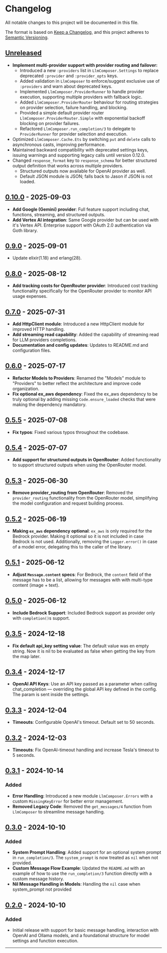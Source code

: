 # Changelog

All notable changes to this project will be documented in this file.

The format is based on [Keep a Changelog](https://keepachangelog.com/en/1.0.0/), and this project adheres to [Semantic Versioning](https://semver.org/spec/v2.0.0.html).

## [Unreleased]

- **Implement multi-provider support with provider routing and failover:**
  - Introduced a new `:providers` list in `LlmComposer.Settings` to replace deprecated `:provider` and `:provider_opts` keys.
  - Added validation in `LlmComposer` to enforce/suggest exclusive use of `:providers` and warn about deprecated keys.
  - Implemented `LlmComposer.ProviderRunner` to handle provider execution, supporting multiple providers with fallback logic.
  - Added `LlmComposer.ProviderRouter` behaviour for routing strategies on provider selection, failure handling, and blocking.
  - Provided a simple default provider router `LlmComposer.ProviderRouter.Simple` with exponential backoff blocking on provider failures.
  - Refactored `LlmComposer.run_completion/3` to delegate to `ProviderRunner` for provider selection and execution.
- Optimized `LlmComposer.Cache.Ets` by switching `put` and `delete` calls to asynchronous casts, improving performance.
- Maintained backward compatibility with deprecated settings keys, issuing warnings and supporting legacy calls until version 0.12.0.
- Changed `response_format` key to `response_schema` for better structured output definition that works across multiple providers.
  - Structured outputs now available for OpenAI provider as well.
  - Default JSON module is JSON; falls back to Jason if JSON is not loaded.

## [0.10.0] - 2025-09-03
- **Add Google (Gemini) provider**: Full feature support including chat, functions, streaming, and structured outputs.
- **Add Vertex AI integration**: Same Google provider but can be used with it's Vertex API. Enterprise support with OAuth 2.0 authentication via Goth library.

## [0.9.0] - 2025-09-01
- Update elixir(1.18) and erlang(28).

## [0.8.0] - 2025-08-12
- **Add tracking costs for OpenRouter provider**: Introduced cost tracking functionality specifically for the OpenRouter provider to monitor API usage expenses.

## [0.7.0] - 2025-07-31
- **Add HttpClient module**: Introduced a new HttpClient module for improved HTTP handling.
- **Add streaming read capability**: Added the capability of streaming read for LLM providers completions.
- **Documentation and config updates**: Updates to README.md and configuration files.

## [0.6.0] - 2025-07-17
- **Refactor Models to Providers**: Renamed the "Models" module to "Providers" to better reflect the architecture and improve code organization.
- **Fix optional ex_aws dependency**: Fixed the ex_aws dependency to be truly optional by adding missing `Code.ensure_loaded` checks that were making the dependency mandatory.

## [0.5.5] - 2025-07-08
- **Fix typos**: Fixed various typos throughout the codebase.

## [0.5.4] - 2025-07-07
- **Add support for structured outputs in OpenRouter**: Added functionality to support structured outputs when using the OpenRouter model.

## [0.5.3] - 2025-06-30
- **Remove provider_routing from OpenRouter**: Removed the `provider_routing` functionality from the OpenRouter model, simplifying the model configuration and request building process.

## [0.5.2] - 2025-06-19
- **Making `ex_aws` dependency optional**: `ex_aws` is only required for the Bedrock provider. Making it optional so it is not included in case Bedrock is not used. Additionally, removing the `Logger.error()` in case of a model error, delegating this to the caller of the library.

## [0.5.1] - 2025-06-12
- **Adjust `Message.content` specs**: For Bedrock, the `content` field of the message has to be a list, allowing for messages with with multi-type content (image + text).

## [0.5.0] - 2025-06-12
- **Include Bedrock Support**: Included Bedrock support as provider only with `completion()`s support.

## [0.3.5] - 2024-12-18
- **Fix default api_key setting value**: The default value was en empty string. Now it is nil to be evaluated as false when getting the key from the map later. 

## [0.3.4] - 2024-12-17
- **OpenAI API Keys**: Use an API key passed as a parameter when calling chat_completion — overriding the global API key defined in the config. The param is sent inside the settings. 

## [0.3.3] - 2024-12-04
- **Timeouts**: Configurable OpenAI's timeout. Default set to 50 seconds.

## [0.3.2] - 2024-12-03
- **Timeouts**: Fix OpenAI-timeout handling and increase Tesla's timeout to 5 seconds.

## [0.3.1] - 2024-10-14

### Added
- **Error Handling**: Introduced a new module `LlmComposer.Errors` with a custom `MissingKeyError` for better error management.
- **Removed Legacy Code**: Removed the `get_messages/4` function from `LlmComposer` to streamline message handling.

## [0.3.0] - 2024-10-10

### Added
- **System Prompt Handling**: Added support for an optional system prompt in `run_completion/3`. The `system_prompt` is now treated as `nil` when not provided.
- **Custom Message Flow Example**: Updated the `README.md` with an example of how to use the `run_completion/3` function directly with a custom message history.
- **Nil Message Handling in Models**: Handling the `nil` case when system_prompt not provided

## [0.2.0] - 2024-10-10

### Added
- Initial release with support for basic message handling, interaction with OpenAI and Ollama models, and a foundational structure for model settings and function execution.

---
[Unreleased]: https://github.com/doofinder/llm_composer/compare/0.10.0...HEAD
[0.10.0]: https://github.com/doofinder/llm_composer/compare/0.9.0...0.10.0
[0.9.0]: https://github.com/doofinder/llm_composer/compare/0.8.0...0.9.0
[0.8.0]: https://github.com/doofinder/llm_composer/compare/0.7.0...0.8.0
[0.7.0]: https://github.com/doofinder/llm_composer/compare/0.6.0...0.7.0
[0.6.0]: https://github.com/doofinder/llm_composer/compare/0.5.5...0.6.0
[0.5.5]: https://github.com/doofinder/llm_composer/compare/0.5.4...0.5.5
[0.5.4]: https://github.com/doofinder/llm_composer/compare/0.5.3...0.5.4
[0.5.3]: https://github.com/doofinder/llm_composer/compare/0.5.2...0.5.3
[0.5.2]: https://github.com/doofinder/llm_composer/compare/0.5.1...0.5.2
[0.5.1]: https://github.com/doofinder/llm_composer/compare/0.5.0...0.5.1
[0.3.5]: https://github.com/doofinder/llm_composer/compare/0.3.4...0.3.5
[0.5.0]: https://github.com/doofinder/llm_composer/compare/0.3.5...0.5.0
[0.3.4]: https://github.com/doofinder/llm_composer/compare/0.3.3...0.3.4
[0.3.3]: https://github.com/doofinder/llm_composer/compare/0.3.2...0.3.3
[0.3.2]: https://github.com/doofinder/llm_composer/compare/0.3.1...0.3.2
[0.3.1]: https://github.com/doofinder/llm_composer/compare/0.3.0...0.3.1
[0.3.0]: https://github.com/doofinder/llm_composer/compare/0.2.0...0.3.0
[0.2.0]: https://github.com/doofinder/llm_composer/compare/d9f96d55859300d779d9c3899b4c33578bb2e362...0.2.0
[first commit]: https://github.com/doofinder/llm_composer/commit/d9f96d55859300d779d9c3899b4c33578bb2e362
